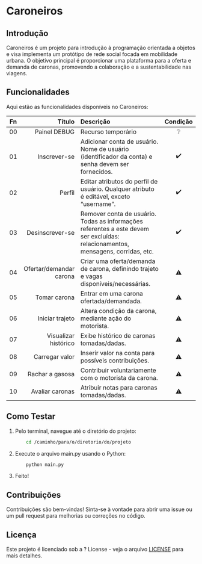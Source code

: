 # Caroneiros

## Introdução

Caroneiros é um projeto para introdução à programação orientada a objetos e visa implementa um protótipo de rede social focada em mobilidade urbana. O objetivo principal é proporcionar uma plataforma para a oferta e demanda de caronas, promovendo a colaboração e a sustentabilidade nas viagens.

## Funcionalidades

Aqui estão as funcionalidades disponíveis no Caroneiros:

| Fn | Título | Descrição | Condição |
| :--: | --: | :-- | :--: |
| 00 | Painel DEBUG              | Recurso temporário                                          | ❔             |
| 01 | Inscrever-se              | Adicionar conta de usuário. Nome de usuário (identificador da conta) e senha devem ser fornecidos. | :heavy_check_mark: |
| 02 | Perfil                    | Editar atributos do perfil de usuário. Qualquer atributo é editável, exceto “username”. | :heavy_check_mark: |
| 03 | Desinscrever-se           | Remover conta de usuário. Todas as informações referentes a este devem ser excluídas: relacionamentos, mensagens, corridas, etc. | :heavy_check_mark: |
| 04 | Ofertar/demandar carona   | Criar uma oferta/demanda de carona, definindo trajeto e vagas disponíveis/necessárias. | :warning: |
| 05 | Tomar carona              | Entrar em uma carona ofertada/demandada. | :warning: |
| 06 | Iniciar trajeto           | Altera condição da carona, mediante ação do motorista. | :warning: |
| 07 | Visualizar histórico      | Exibe histórico de caronas tomadas/dadas. | :warning: |
| 08 | Carregar valor            | Inserir valor na conta para possíveis contribuições. | :warning: |
| 09 | Rachar a gasosa           | Contribuir voluntariamente com o motorista da carona. | :warning: |
| 10 | Avaliar caronas           | Atribuir notas para caronas tomadas/dadas. | :warning: |

## Como Testar

1. Pelo terminal, navegue até o diretório do projeto:

    ``` bash
        cd /caminho/para/o/diretorio/do/projeto
    ```
    
2. Execute o arquivo main.py usando o Python:

    ``` bash
        python main.py
    ```

3. Feito!

## Contribuições

Contribuições são bem-vindas! Sinta-se à vontade para abrir uma issue ou um pull request para melhorias ou correções no código.

## Licença

Este projeto é licenciado sob a ? License - veja o arquivo [LICENSE](LICENSE) para mais detalhes.
